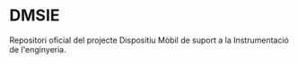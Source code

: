 # DMSIE
Repositori oficial del projecte Dispositiu Mòbil de suport a la Instrumentació de l'enginyeria.
